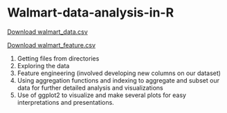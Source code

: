 # Walmart-data-analysis-in-R

[Download walmart_data.csv](https://github.com/Tobenna-codes/Walmart-data-analysis-in-R/blob/main/walmart_data.csv)

[Download walmart_feature.csv](https://github.com/Tobenna-codes/Walmart-data-analysis-in-R/blob/main/walmart_features.csv)

1.  Getting files from directories
2.  Exploring the data
3.  Feature engineering (involved developing new columns on our dataset)
4.  Using aggregation functions and indexing to aggregate and subset our data for further detailed analysis and visualizations
5.  Use of ggplot2 to visualize and make several plots for easy interpretations and presentations. 
